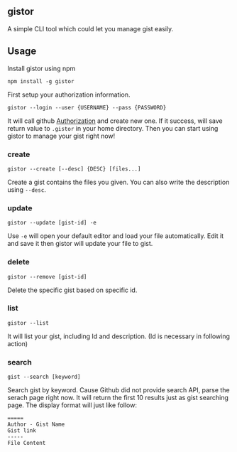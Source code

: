 ## gistor

A simple CLI tool which could let you manage gist easily.

## Usage
Install gistor using npm  
```
npm install -g gistor
```

First setup your authorization information.  
```
gistor --login --user {USERNAME} --pass {PASSWORD}
```
It will call github [Authorization](http://developer.github.com/v3/oauth/#create-a-new-authorization) and create new one. If it success, will save return value to `.gistor` in your home directory. Then you can start using gistor to manage your gist right now!

### create
```
gistor --create [--desc] {DESC} [files...]
```
Create a gist contains the files you given. You can also write the description using `--desc`.

### update
```
gistor --update [gist-id] -e
```
Use `-e` will open your default editor and load your file automatically. Edit it and save it then gistor will update your file to gist.

### delete
```
gistor --remove [gist-id]
```
Delete the specific gist based on specific id.

### list
```
gistor --list
```
It will list your gist, including Id and description. (Id is necessary in following action)

### search
```
gist --search [keyword]
```
Search gist by keyword. Cause Github did not provide search API, parse the serach page right now. It will return the first 10 results just as gist searching page. The display format will just like follow:
```
=====
Author - Gist Name
Gist link
-----
File Content
```
